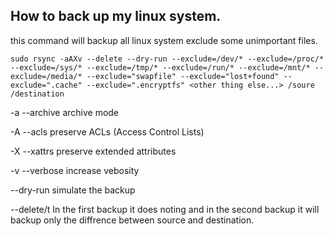## How to back up my linux system.

this command will backup all linux system exclude some unimportant files.

`sudo rsync -aAXv --delete --dry-run --exclude=/dev/* --exclude=/proc/* --exclude=/sys/* --exclude=/tmp/* --exclude=/run/* --exclude=/mnt/* --exclude=/media/* --exclude="swapfile" --exclude="lost+found" --exclude=".cache" --exclude=".encryptfs" <other thing else...> /soure /destination`

<p>
-a --archive	archive mode

-A --acls		preserve ACLs (Access Control Lists)

-X --xattrs		preserve extended attributes

-v --verbose	increase vebosity

--dry-run		simulate the backup

--delete/t		In the first backup it does noting and in the 					second backup it will backup only the diffrence 				between source and destination.
</p>